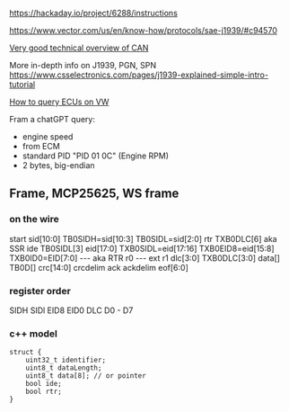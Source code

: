https://hackaday.io/project/6288/instructions

https://www.vector.com/us/en/know-how/protocols/sae-j1939/#c94570

[Very good technical overview of CAN](https://training.ti.com/automotive-can-overview#:~:text=The%20CAN%20bus%20allows%20for,expensive%20components%20in%20a%20car.)

More in-depth info on J1939, PGN, SPN
https://www.csselectronics.com/pages/j1939-explained-simple-intro-tutorial

[How to query ECUs on VW](https://forum.macchina.cc/t/how-to-read-vw-can-bus/655)

Fram a chatGPT query:
- engine speed
- from ECM
- standard PID "PID 01 0C" (Engine RPM)
- 2 bytes, big-endian

## Frame, MCP25625, WS frame

### on the wire
start
sid[10:0]   TB0SIDH=sid[10:3] TB0SIDL=sid[2:0]
rtr         TXB0DLC[6] aka SSR
ide         TB0SIDL[3]
eid[17:0]   TXB0SIDL=eid[17:16] TXB0EID8=eid[15:8] TXB0ID0=EID[7:0]
--- aka RTR
r0
--- ext r1
dlc[3:0]    TXB0DLC[3:0]
data[]      TB0D[]
crc[14:0]
crcdelim
ack
ackdelim
eof[6:0]

### register order
SIDH
SIDl
EID8
EID0
DLC
D0 - D7

### c++ model
```
struct {
    uint32_t identifier;
    uint8_t dataLength;
    uint8_t data[8]; // or pointer
    bool ide;
    bool rtr;
}
```